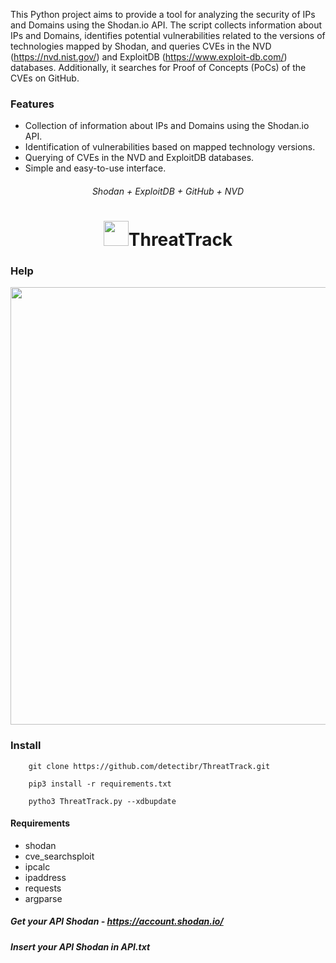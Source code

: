 This Python project aims to provide a tool for analyzing the security of IPs and Domains using the Shodan.io API. The script collects information about IPs and Domains, identifies potential vulnerabilities related to the versions of technologies mapped by Shodan, and queries CVEs in the NVD (https://nvd.nist.gov/) and ExploitDB (https://www.exploit-db.com/) databases. Additionally, it searches for Proof of Concepts (PoCs) of the CVEs on GitHub.

### Features
+ Collection of information about IPs and Domains using the Shodan.io API.
+ Identification of vulnerabilities based on mapped technology versions.
+ Querying of CVEs in the NVD and ExploitDB databases.
+ Simple and easy-to-use interface.

<h6 align="center">Shodan + ExploitDB + GitHub + NVD</h6>
<h1 align="center"><img width="40" src=https://raw.githubusercontent.com/Ls4ss/ThreatTrack/main/example/logo.png>ThreatTrack</h1>


### Help
<img width="700" src=https://raw.githubusercontent.com/Ls4ss/ThreatTrack/main/example/tt_help.png align="center">


### Install

        git clone https://github.com/detectibr/ThreatTrack.git

        pip3 install -r requirements.txt

        pytho3 ThreatTrack.py --xdbupdate
        
#### Requirements
        
+ shodan
+ cve_searchsploit
+ ipcalc
+ ipaddress
+ requests
+ argparse
        
##### Get your API Shodan - https://account.shodan.io/
##### Insert your API Shodan in API.txt
